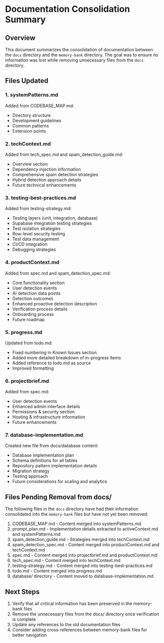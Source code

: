 # Documentation Consolidation Summary

## Overview

This document summarizes the consolidation of documentation between the `docs` directory and the `memory-bank` directory. The goal was to ensure no information was lost while removing unnecessary files from the `docs` directory.

## Files Updated

### 1. systemPatterns.md

Added from CODEBASE_MAP.md:
- Directory structure
- Development guidelines
- Common patterns
- Extension points

### 2. techContext.md

Added from tech_spec.md and spam_detection_guide.md:
- Overview section
- Dependency injection information
- Comprehensive spam detection strategies
- Hybrid detection approach details
- Future technical enhancements

### 3. testing-best-practices.md

Added from testing-strategy.md:
- Testing layers (unit, integration, database)
- Supabase integration testing strategies
- Test isolation strategies
- Row-level security testing
- Test data management
- CI/CD integration
- Debugging strategies

### 4. productContext.md

Added from spec.md and spam_detection_spec.md:
- Core functionality section
- User detection events
- AI detection data points
- Detection outcomes
- Enhanced proactive detection description
- Verification process details
- Onboarding process
- Future roadmap

### 5. progress.md

Updated from todo.md:
- Fixed numbering in Known Issues section
- Added more detailed breakdown of in-progress items
- Added reference to todo.md as source
- Improved formatting

### 6. projectbrief.md

Added from spec.md:
- User detection events
- Enhanced admin interface details
- Permissions & security section
- Hosting & infrastructure information
- Future enhancements

### 7. database-implementation.md

Created new file from docs/database content:
- Database implementation plan
- Schema definitions for all tables
- Repository pattern implementation details
- Migration strategy
- Testing approach
- Future considerations for scaling and analytics

## Files Pending Removal from docs/

The following files in the `docs` directory have had their information consolidated into the `memory-bank` files but have not yet been removed:

1. CODEBASE_MAP.md - Content merged into systemPatterns.md
2. prompt_plan.md - Implementation details extracted to activeContext.md and systemPatterns.md
3. spam_detection_guide.md - Strategies merged into techContext.md
4. spam_detection_spec.md - Content merged into productContext.md and techContext.md
5. spec.md - Content merged into projectbrief.md and productContext.md
6. tech_spec.md - Content merged into techContext.md
7. testing-strategy.md - Content merged into testing-best-practices.md
8. todo.md - Content merged into progress.md
9. database/ directory - Content moved to database-implementation.md

## Next Steps

1. Verify that all critical information has been preserved in the memory-bank files
2. Remove the unnecessary files from the docs/ directory once verification is complete
3. Update any references to the old documentation files
4. Consider adding cross-references between memory-bank files for better navigation